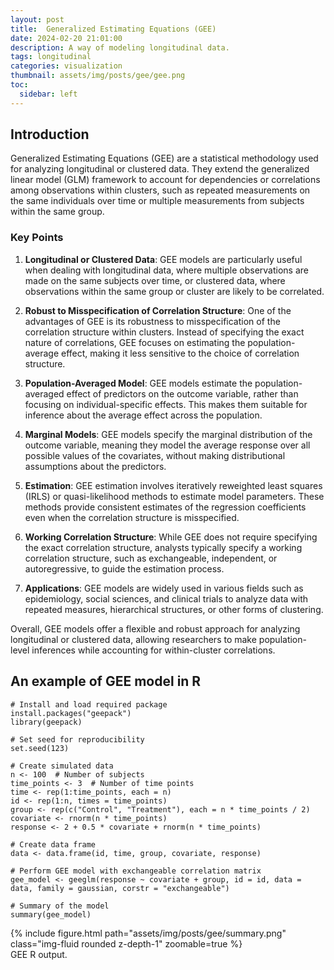 ```yaml
---
layout: post
title:  Generalized Estimating Equations (GEE)
date: 2024-02-20 21:01:00
description: A way of modeling longitudinal data.
tags: longitudinal
categories: visualization
thumbnail: assets/img/posts/gee/gee.png
toc:
  sidebar: left
---
```


## Introduction

Generalized Estimating Equations (GEE) are a statistical methodology used for analyzing longitudinal or clustered data. They extend the generalized linear model (GLM) framework to account for dependencies or correlations among observations within clusters, such as repeated measurements on the same individuals over time or multiple measurements from subjects within the same group.

### Key Points

1. **Longitudinal or Clustered Data**: GEE models are particularly useful when dealing with longitudinal data, where multiple observations are made on the same subjects over time, or clustered data, where observations within the same group or cluster are likely to be correlated.

2. **Robust to Misspecification of Correlation Structure**: One of the advantages of GEE is its robustness to misspecification of the correlation structure within clusters. Instead of specifying the exact nature of correlations, GEE focuses on estimating the population-average effect, making it less sensitive to the choice of correlation structure.

3. **Population-Averaged Model**: GEE models estimate the population-averaged effect of predictors on the outcome variable, rather than focusing on individual-specific effects. This makes them suitable for inference about the average effect across the population.

4. **Marginal Models**: GEE models specify the marginal distribution of the outcome variable, meaning they model the average response over all possible values of the covariates, without making distributional assumptions about the predictors.

5. **Estimation**: GEE estimation involves iteratively reweighted least squares (IRLS) or quasi-likelihood methods to estimate model parameters. These methods provide consistent estimates of the regression coefficients even when the correlation structure is misspecified.

6. **Working Correlation Structure**: While GEE does not require specifying the exact correlation structure, analysts typically specify a working correlation structure, such as exchangeable, independent, or autoregressive, to guide the estimation process.

7. **Applications**: GEE models are widely used in various fields such as epidemiology, social sciences, and clinical trials to analyze data with repeated measures, hierarchical structures, or other forms of clustering.

Overall, GEE models offer a flexible and robust approach for analyzing longitudinal or clustered data, allowing researchers to make population-level inferences while accounting for within-cluster correlations.

## An example of GEE model in R

```{R,echo=TRUE,include=TRUE}
# Install and load required package
install.packages("geepack")
library(geepack)

# Set seed for reproducibility
set.seed(123)

# Create simulated data
n <- 100  # Number of subjects
time_points <- 3  # Number of time points
time <- rep(1:time_points, each = n)
id <- rep(1:n, times = time_points)
group <- rep(c("Control", "Treatment"), each = n * time_points / 2)
covariate <- rnorm(n * time_points)
response <- 2 + 0.5 * covariate + rnorm(n * time_points)

# Create data frame
data <- data.frame(id, time, group, covariate, response)

# Perform GEE model with exchangeable correlation matrix
gee_model <- geeglm(response ~ covariate + group, id = id, data = data, family = gaussian, corstr = "exchangeable")

# Summary of the model
summary(gee_model)

```


  <div class="row mt-3">
        {% include figure.html path="assets/img/posts/gee/summary.png" class="img-fluid rounded z-depth-1" zoomable=true %}
    </div>
<div class="caption">
    GEE R output.
</div>

